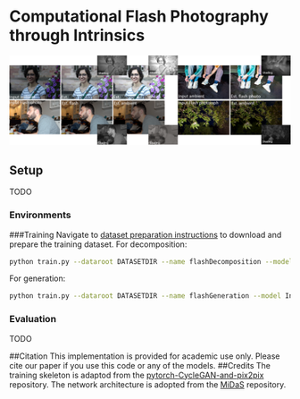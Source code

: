 # Computational Flash Photography through Intrinsics
![teaser](./figures/teaser.png)

## Setup
TODO
### Environments

###Training
Navigate to [dataset preparation instructions](./dataset_prepare/) to download and prepare the training dataset. 
For decomposition:
```sh
python train.py --dataroot DATASETDIR --name flashDecomposition --model IntrinsicFlashDecomposition  --normalize_flash 1 --normalize_ambient 1 --no_vgg_loss --no_gan_loss  
```
For generation:
```sh
python train.py --dataroot DATASETDIR --name flashGeneration --model IntrinsicFlashGeneration  --normalize_flash 1 --normalize_ambient 1 --no_vgg_loss --no_gan_loss  
```


### Evaluation
TODO

##Citation
This implementation is provided for academic use only. Please cite our paper if you use this code or any of the models.
##Credits
The training skeleton is adaptod from the [pytorch-CycleGAN-and-pix2pix][4] repository.
The network architecture is adopted from the [MiDaS][1] repository.

[1]: https://github.com/intel-isl/MiDaS/tree/v2
[4]: https://github.com/junyanz/pytorch-CycleGAN-and-pix2pix
